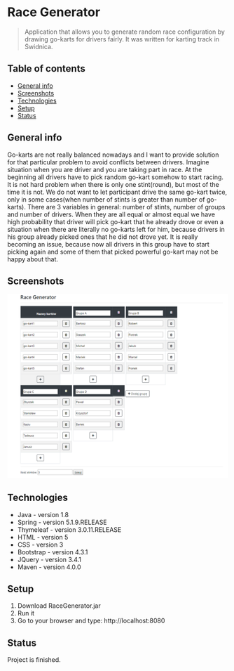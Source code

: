# Race Generator
> Application that allows you to generate random race configuration by drawing go-karts for drivers fairly. It was written for karting track in Świdnica.

## Table of contents
* [General info](#general-info)
* [Screenshots](#screenshots)
* [Technologies](#technologies)
* [Setup](#setup)
* [Status](#status)

## General info
Go-karts are not really balanced nowadays and I want to provide solution for that particular problem to avoid conflicts between drivers. Imagine situation when you are driver and you are taking part in race. At the beginning all drivers have to pick random go-kart somehow to start racing. It is not hard problem when there is only one stint(round), but most of the time it is not. We do not want to let participant drive the same go-kart twice, only in some cases(when number of stints is greater than number of go-karts). There are 3 variables in general: number of stints, number of groups and number of drivers. When they are all equal or almost equal we have 
high probability that driver will pick go-kart that he already drove or even a situation when there are literally no go-karts left for him, because drivers in his group already picked ones that he did not drove yet. It is really becoming an issue, because now all drivers in this group have to start picking again and some of them that picked powerful go-kart may not be happy about that.

## Screenshots
![Example screenshot](./img/screenshot.png)

## Technologies
* Java - version 1.8
* Spring - version 5.1.9.RELEASE
* Thymeleaf - version 3.0.11.RELEASE
* HTML - version 5
* CSS - version 3
* Bootstrap - version 4.3.1
* JQuery - version 3.4.1
* Maven - version 4.0.0

## Setup
1. Download RaceGenerator.jar
2. Run it
3. Go to your browser and type: http://localhost:8080

## Status
Project is finished.

